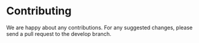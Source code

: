# Contributing

We are happy about any contributions. For any suggested changes, please send a pull request to the develop branch.
